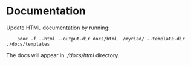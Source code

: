 Documentation
==================
Update HTML documentation by running:

```
    pdoc -f --html --output-dir docs/html ./myriad/ --template-dir ./docs/templates
```
    
The docs will appear in _./docs/html_ directory.